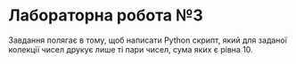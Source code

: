 # Лабораторна робота №3
Завдання полягає в тому, щоб написати Python скрипт, який для заданої колекції чисел друкує лише ті пари чисел, сума яких є 
рівна 10.
